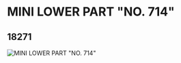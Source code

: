 # MINI LOWER PART "NO. 714"
## 18271
![MINI LOWER PART "NO. 714"](https://lc-www-live-s.legocdn.com/media/bricks/5/2/6080702.jpg)